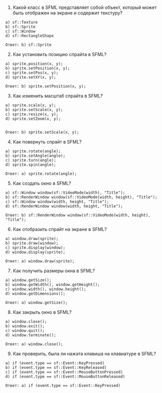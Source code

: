 1. Какой класс в SFML представляет собой объект, который может быть отображен на экране и содержит текстуру?
```
a) sf::Texture
b) sf::Sprite
c) sf::Window
d) sf::RectangleShape

Ответ: b) sf::Sprite
```


2. Как установить позицию спрайта в SFML?
```
a) sprite.position(x, y);
b) sprite.setPosition(x, y);
c) sprite.setPos(x, y);
d) sprite.setXY(x, y);

Ответ: b) sprite.setPosition(x, y);
```

3. Как изменить масштаб спрайта в SFML?
```
a) sprite.scale(x, y);
b) sprite.setScale(x, y);
c) sprite.resize(x, y);
d) sprite.setZoom(x, y);


Ответ: b) sprite.setScale(x, y);
```
4. Как повернуть спрайт в SFML?
```
a) sprite.rotate(angle);
b) sprite.setAngle(angle);
c) sprite.turn(angle);
d) sprite.spin(angle);

Ответ: a) sprite.rotate(angle);
```

5. Как создать окно в SFML?
```
a) sf::Window window(sf::VideoMode(width), "Title");
b) sf::RenderWindow window(sf::VideoMode(width, height), "Title");
c) sf::Window window(width, height, "Title");
d) sf::RenderWindow window(width, height, "Title");

Ответ: b) sf::RenderWindow window(sf::VideoMode(width, height), "Title");
```

6. Как отобразить спрайт на экране в SFML?
```
a) window.draw(sprite);
b) sprite.draw(window);
c) sprite.display(window);
d) window.display(sprite);

Ответ: a) window.draw(sprite);
```

7. Как получить размеры окна в SFML?
```
a) window.getSize();
b) window.getWidth(), window.getHeight();
c) window.width(), window.height();
d) window.getDimensions();

Ответ: a) window.getSize();
```

8. Как закрыть окно в SFML?
```
a) window.close();
b) window.exit();
c) window.quit();
d) window.terminate();

Ответ: a) window.close();
```

9. Как проверить, была ли нажата клавиша на клавиатуре в SFML?
```
a) if (event.type == sf::Event::KeyPressed)
b) if (event.type == sf::Event::KeyReleased)
c) if (event.type == sf::Event::MouseButtonPressed)
d) if (event.type == sf::Event::MouseButtonReleased)

Ответ: a) if (event.type == sf::Event::KeyPressed)
```